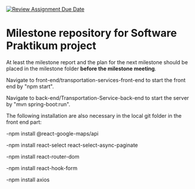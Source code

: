 [![Review Assignment Due Date](https://classroom.github.com/assets/deadline-readme-button-22041afd0340ce965d47ae6ef1cefeee28c7c493a6346c4f15d667ab976d596c.svg)](https://classroom.github.com/a/yAgQY5gh)
# Milestone repository for Software Praktikum project #

At least the milestone report and the plan for the next milestone should be placed in the milestone folder **before the milestone meeting**.

Navigate to front-end/transportation-services-front-end to start the front end by "npm start".

Navigate to back-end/Transportation-Service-back-end to start the server by "mvn spring-boot:run".

The following installation are also necessary in the local git folder in the front end part:

-npm install @react-google-maps/api

-npm install react-select react-select-async-paginate

-npm install react-router-dom

-npm install react-hook-form

-npm install axios
